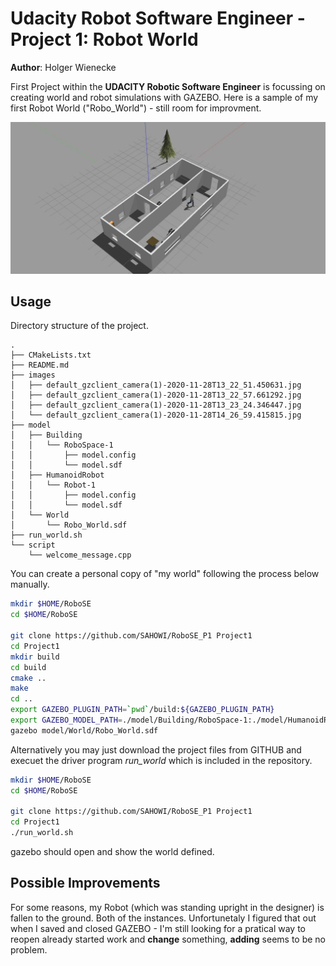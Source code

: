 # Udacity Robot Software Engineer - Project 1: Robot World

**Author**: Holger Wienecke

First Project within the **UDACITY Robotic Software Engineer** is focussing on creating
world and robot simulations with GAZEBO.
Here is a sample of my first Robot World ("Robo_World") - still room for improvment.

![Robo_World](images/default_gzclient_camera(1)-2020-11-28T14_26_59.415815.jpg)



## Usage

Directory structure of the project.
```code
.
├── CMakeLists.txt
├── README.md
├── images
│   ├── default_gzclient_camera(1)-2020-11-28T13_22_51.450631.jpg
│   ├── default_gzclient_camera(1)-2020-11-28T13_22_57.661292.jpg
│   ├── default_gzclient_camera(1)-2020-11-28T13_23_24.346447.jpg
│   └── default_gzclient_camera(1)-2020-11-28T14_26_59.415815.jpg
├── model
│   ├── Building
│   │   └── RoboSpace-1
│   │       ├── model.config
│   │       └── model.sdf
│   ├── HumanoidRobot
│   │   └── Robot-1
│   │       ├── model.config
│   │       └── model.sdf
│   └── World
│       └── Robo_World.sdf
├── run_world.sh
└── script
    └── welcome_message.cpp
```


You can create a personal copy of "my world" following the process below manually.

```bash
mkdir $HOME/RoboSE
cd $HOME/RoboSE

git clone https://github.com/SAHOWI/RoboSE_P1 Project1
cd Project1
mkdir build
cd build
cmake ..
make
cd ..
export GAZEBO_PLUGIN_PATH=`pwd`/build:${GAZEBO_PLUGIN_PATH}
export GAZEBO_MODEL_PATH=./model/Building/RoboSpace-1:./model/HumanoidRobot/Robot-1/
gazebo model/World/Robo_World.sdf
```

Alternatively you may just download the project files from GITHUB and execuet the driver program *run_world* which is included in the repository.

```bash
mkdir $HOME/RoboSE
cd $HOME/RoboSE

git clone https://github.com/SAHOWI/RoboSE_P1 Project1
cd Project1
./run_world.sh
```


gazebo should open and show the world defined.

## Possible Improvements
For some reasons, my Robot (which was standing upright in the designer) is fallen to the ground. Both of the instances.
Unfortunetaly I figured that out when I saved and closed GAZEBO - I'm still looking for a pratical way to reopen already started work and **change** something,
**adding** seems to be no problem.

 

